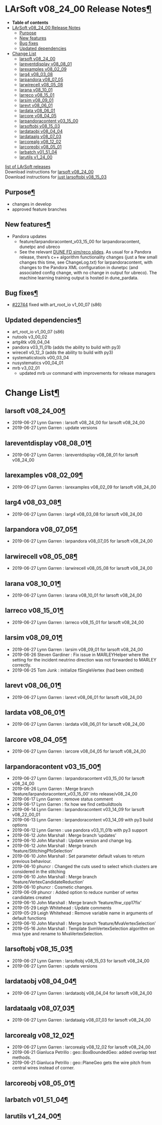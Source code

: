 LArSoft v08\_24\_00 Release Notes[¶](#LArSoft-v08_24_00-Release-Notes)
======================================================================

-   **Table of contents**
-   [LArSoft v08\_24\_00 Release Notes](#LArSoft-v08_24_00-Release-Notes)
    -   [Purpose](#Purpose)
    -   [New features](#New-features)
    -   [Bug fixes](#Bug-fixes)
    -   [Updated dependencies](#Updated-dependencies)
-   [Change List](#Change-List)
    -   [larsoft v08\_24\_00](#larsoft-v08_24_00)
    -   [lareventdisplay v08\_08\_01](#lareventdisplay-v08_08_01)
    -   [larexamples v08\_02\_09](#larexamples-v08_02_09)
    -   [larg4 v08\_03\_08](#larg4-v08_03_08)
    -   [larpandora v08\_07\_05](#larpandora-v08_07_05)
    -   [larwirecell v08\_05\_08](#larwirecell-v08_05_08)
    -   [larana v08\_10\_01](#larana-v08_10_01)
    -   [larreco v08\_15\_01](#larreco-v08_15_01)
    -   [larsim v08\_09\_01](#larsim-v08_09_01)
    -   [larevt v08\_06\_01](#larevt-v08_06_01)
    -   [lardata v08\_06\_01](#lardata-v08_06_01)
    -   [larcore v08\_04\_05](#larcore-v08_04_05)
    -   [larpandoracontent v03\_15\_00](#larpandoracontent-v03_15_00)
    -   [larsoftobj v08\_15\_03](#larsoftobj-v08_15_03)
    -   [lardataobj v08\_04\_04](#lardataobj-v08_04_04)
    -   [lardataalg v08\_07\_03](#lardataalg-v08_07_03)
    -   [larcorealg v08\_12\_02](#larcorealg-v08_12_02)
    -   [larcoreobj v08\_05\_01](#larcoreobj-v08_05_01)
    -   [larbatch v01\_51\_04](#larbatch-v01_51_04)
    -   [larutils v1\_24\_00](#larutils-v1_24_00)

[list of LArSoft releases](LArSoft_release_list)\
Download instructions for [larsoft v08\_24\_00](http://scisoft.fnal.gov/scisoft/bundles/larsoft/v08_24_00/larsoft-v08_24_00.html)\
Download instructions for [just larsoftobj v08\_15\_03](http://scisoft.fnal.gov/scisoft/bundles/larsoftobj/v08_15_03/larsoftobj-v08_15_03.html)


Purpose[¶](#Purpose)
--------------------

-   changes in develop
-   approved feature branches


New features[¶](#New-features)
------------------------------

-   Pandora updates
    -   feature/larpandoracontent\_v03\_15\_00 for larpandoracontent, dunetpc and ubreco
    -   See the relevant [DUNE FD sim/reco slides](https://indico.fnal.gov/event/21007/contribution/3/material/slides/0.pdf). As usual for a Pandora release, there’s c++ algorithm functionality changes (just a few small changes this time, see ChangeLog.txt) for larpandoracontent, with changes to the Pandora XML configuration in dunetpc (and associated config change, with no change in output for ubreco). The machine learning training output is hosted in dune\_pardata.


Bug fixes[¶](#Bug-fixes)
------------------------

-   [\#22744](/redmine/issues/22744 "Bug: Cannot read old argoneut data (Closed)") fixed with art\_root\_io v1\_00\_07 (s86)


Updated dependencies[¶](#Updated-dependencies)
----------------------------------------------

-   art\_root\_io v1\_00\_07 (s86)
-   nutools v3\_00\_02
-   artg4tk v09\_04\_04
-   pandora v03\_11\_01b (adds the ability to build with py3)
-   wirecell v0\_12\_3 (adds the ability to build with py3)
-   systematicstools v00\_03\_04
-   nusystematics v00\_04\_01
-   mrb v3\_02\_01
    -   updated mrb uv command with improvements for release managers


Change List[¶](#Change-List)
============================


larsoft v08\_24\_00[¶](#larsoft-v08_24_00)
------------------------------------------

-   2019-06-27 Lynn Garren : larsoft v08\_24\_00 for larsoft v08\_24\_00
-   2019-06-27 Lynn Garren : update versions


lareventdisplay v08\_08\_01[¶](#lareventdisplay-v08_08_01)
----------------------------------------------------------

-   2019-06-27 Lynn Garren : lareventdisplay v08\_08\_01 for larsoft v08\_24\_00


larexamples v08\_02\_09[¶](#larexamples-v08_02_09)
--------------------------------------------------

-   2019-06-27 Lynn Garren : larexamples v08\_02\_09 for larsoft v08\_24\_00


larg4 v08\_03\_08[¶](#larg4-v08_03_08)
--------------------------------------

-   2019-06-27 Lynn Garren : larg4 v08\_03\_08 for larsoft v08\_24\_00


larpandora v08\_07\_05[¶](#larpandora-v08_07_05)
------------------------------------------------

-   2019-06-27 Lynn Garren : larpandora v08\_07\_05 for larsoft v08\_24\_00


larwirecell v08\_05\_08[¶](#larwirecell-v08_05_08)
--------------------------------------------------

-   2019-06-27 Lynn Garren : larwirecell v08\_05\_08 for larsoft v08\_24\_00


larana v08\_10\_01[¶](#larana-v08_10_01)
----------------------------------------

-   2019-06-27 Lynn Garren : larana v08\_10\_01 for larsoft v08\_24\_00


larreco v08\_15\_01[¶](#larreco-v08_15_01)
------------------------------------------

-   2019-06-27 Lynn Garren : larreco v08\_15\_01 for larsoft v08\_24\_00


larsim v08\_09\_01[¶](#larsim-v08_09_01)
----------------------------------------

-   2019-06-27 Lynn Garren : larsim v08\_09\_01 for larsoft v08\_24\_00
-   2019-06-26 Steven Gardiner : Fix issue in MARLEYHelper where the setting for the incident neutrino direction was not forwarded to MARLEY correctly.
-   2019-06-25 Tom Junk : initialize fSingleVertex (had been omitted)


larevt v08\_06\_01[¶](#larevt-v08_06_01)
----------------------------------------

-   2019-06-27 Lynn Garren : larevt v08\_06\_01 for larsoft v08\_24\_00


lardata v08\_06\_01[¶](#lardata-v08_06_01)
------------------------------------------

-   2019-06-27 Lynn Garren : lardata v08\_06\_01 for larsoft v08\_24\_00


larcore v08\_04\_05[¶](#larcore-v08_04_05)
------------------------------------------

-   2019-06-27 Lynn Garren : larcore v08\_04\_05 for larsoft v08\_24\_00


larpandoracontent v03\_15\_00[¶](#larpandoracontent-v03_15_00)
--------------------------------------------------------------

-   2019-06-27 Lynn Garren : larpandoracontent v03\_15\_00 for larsoft v08\_24\_00
-   2019-06-26 Lynn Garren : Merge branch ‘feature/larpandoracontent\_v03\_15\_00’ into release/v08\_24\_00
-   2019-06-17 Lynn Garren : remove status comment
-   2019-06-17 Lynn Garren : fix how we find cetbuildtools
-   2019-06-14 Lynn Garren : larpandoracontent v03\_14\_09 for larsoft v08\_22\_00\_01
-   2019-06-13 Lynn Garren : larpandoracontent v03\_14\_09 with py3 build options
-   2019-06-12 Lynn Garren : use pandora v03\_11\_01b with py3 support
-   2019-06-12 John Marshall : Merge branch ‘updates’
-   2019-06-10 John Marshall : Update version and change log.
-   2019-06-12 John Marshall : Merge branch ‘feature/StitchingPfoSelection’
-   2019-06-10 John Marshall : Set parameter default values to return previous behaviour.
-   2019-06-10 phuncr : Changed the cuts used to select which clusters are considered in the stitching
-   2019-06-10 John Marshall : Merge branch ‘feature/VertexCandidateReduction’
-   2019-06-10 phuncr : Cosmetic changes.
-   2019-06-09 phuncr : Added option to reduce number of vertex candidates created
-   2019-06-10 John Marshall : Merge branch ‘feature/lhw\_cpp17fix’
-   2019-05-29 Leigh Whitehead : Update comments
-   2019-05-29 Leigh Whitehead : Remove variable name in arguments of default functions
-   2019-06-10 John Marshall : Merge branch ‘feature/MvaVertexSelection’
-   2019-05-16 John Marshall : Template SvmVertexSelection algorithm on mva type and rename to MvaVertexSelection.


larsoftobj v08\_15\_03[¶](#larsoftobj-v08_15_03)
------------------------------------------------

-   2019-06-27 Lynn Garren : larsoftobj v08\_15\_03 for larsoft v08\_24\_00
-   2019-06-27 Lynn Garren : update versions


lardataobj v08\_04\_04[¶](#lardataobj-v08_04_04)
------------------------------------------------

-   2019-06-27 Lynn Garren : lardataobj v08\_04\_04 for larsoft v08\_24\_00


lardataalg v08\_07\_03[¶](#lardataalg-v08_07_03)
------------------------------------------------

-   2019-06-27 Lynn Garren : lardataalg v08\_07\_03 for larsoft v08\_24\_00


larcorealg v08\_12\_02[¶](#larcorealg-v08_12_02)
------------------------------------------------

-   2019-06-27 Lynn Garren : larcorealg v08\_12\_02 for larsoft v08\_24\_00
-   2019-06-21 Gianluca Petrillo : geo::BoxBoundedGeo: added overlap test methods.
-   2019-06-21 Gianluca Petrillo : geo::PlaneGeo gets the wire pitch from central wires instead of corner.


larcoreobj v08\_05\_01[¶](#larcoreobj-v08_05_01)
------------------------------------------------


larbatch v01\_51\_04[¶](#larbatch-v01_51_04)
--------------------------------------------


larutils v1\_24\_00[¶](#larutils-v1_24_00)
------------------------------------------
